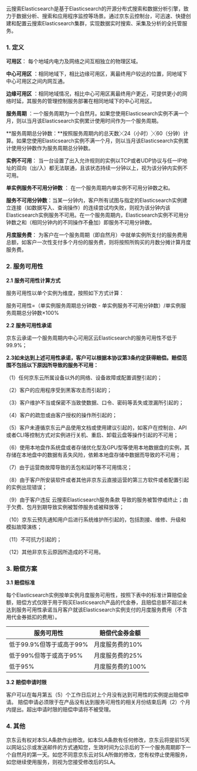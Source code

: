 云搜索Elasticsearch是基于Elasticsearch的开源分布式搜索和数据分析引擎，致力于数据分析、搜索和应用程序监控等场景。通过京东云控制台，可迅速、快捷创建和配置云搜索Elasticsearch集群，实现数据实时搜索、采集及分析的全托管服务。

### 1. 定义

**可用区**： 每个地域内电力及网络之间互相独立的物理区域。

**中心可用区** ：相同地域下，相比边缘可用区，离最终用户较远的位置，同地域下中心可用区之间内网互通。

**边缘可用区** ：相同地域情况，相比中心可用区离最终用户更近，可提供更小的网络时延，其服务的管理控制服务部署在相同地域下的中心可用区。

**服务周期** ：一个服务周期为一个自然月。如果您使用Elasticsearch实例不满一个月，则以当月该Elasticsearch实例累计使用时间作为一个服务周期。

**服务周期总分钟数：**按照服务周期内的总天数╳24（小时）╳60（分钟）计算。如果您使用Elasticsearch实例不满一个月，则以当月该Elasticsearch实例累计使用分钟数作为服务周期总分钟数。

**实例不可用**： 当一台设置了出入允许规则的实例以TCP或者UDP协议与任一IP地址的双向（出/入）都无法联通，且该状态持续一分钟以上，视为该分钟内实例不可用。

**单实例服务不可用分钟数** ： 在一个服务周期内单实例不可用分钟数之和。

**服务不可用分钟数**：当某一分钟内，客户所有试图与指定的Elasticsearch实例建立连接（如数据写入、查询操作）的连续尝试均失败，则视为该分钟内该Elasticsearch实例服务不可用。在一个服务周期内，Elasticsearch实例不可用分钟数之和（相同分钟内的不同操作不叠加）即服务不可用分钟数。

**月度服务费**： 为客户在一个服务周期（即自然月）中就单实例所支付的服务费用总额，如客户一次性支付多个月份的服务费，则将按照所购买的月数分摊计算月度服务费。 

### 2. 服务可用性

**2.1** **服务可用性计算方式**

服务可用性以单个实例为维度，按照如下方式计算：

服务可用性=（单实例服务周期总分钟数 - 单实例服务不可用分钟数）/单实例服务周期总分钟数×100% 

**2.2** **服务可用性承诺**

京东云承诺一个服务周期内中心可用区云Elasticsearch的服务可用性不低于99.9%； 

**2.3如未达到上述可用性承诺，客户可以根据本协议第3条约定获得赔偿。赔偿范围不包括以下原因所导致的服务不可用：**

（1）任何京东云所属设备以外的网络、设备故障或配置调整引起的；

（2）客户的应用程序受到黑客攻击而引起的；

（3）客户维护不当或保密不当致使数据、口令、密码等丢失或泄漏所引起的；

（4）客户的疏忽或由客户授权的操作所引起的；

（5）客户未遵循京东云产品使用文档或使用建议引起的，如客户在控制台、API或者CLI等控制方式对实例进行关机、重启、卸载云盘等操作引起的不可用；

（6）使用本地盘作系统盘或者存储优化型及GPU型等使用本地数据盘的实例，其存储在本地盘中的数据有丢失风险，依赖本地盘存储中数据而导致的不可用；

（7）由于运营商故障导致的丢包和延时等不可用情况；

（8）由于客户所安装软件或者其他非京东云直接运营的第三方软件或者配置引起的实例出现错误；

（9）由于客户违反 云搜索Elasticsearch服务条款 导致的服务被暂停或终止；由于欠费、包月到期导致实例被暂停服务或被释放等；

（10）京东云预先通知用户后进行系统维护所引起的，包括割接、维修、升级和模拟故障演练；

（11）不可抗力引起的；

（12）其他非京东云原因所造成的不可用。 

### 3. 赔偿方案

**3.1** **赔偿标准**

每个Elasticsearch实例按单实例月度服务可用性，按照下表中的标准计算赔偿金额，赔偿方式仅限于用于购买Elasticsearch产品的代金券，且赔偿总额不超过未达到服务可用性承诺当月客户就该Elasticsearch实例支付的月度服务费用（不含用代金券抵扣的费用）。   

| **服务可用性**           | **赔偿代金券金额** |
| ------------------------ | ------------------ |
| 低于99.9%但等于或高于99% | 月度服务费的10%    |
| 低于99%但等于或高于95%   | 月度服务费的25%    |
| 低于95%                  | 月度服务费的100%   |

 **3.2** **赔偿申请时限**

客户可以在每月第五（5）个工作日后对上个月没有达到可用性的实例提出赔偿申请。 赔偿申请必须限于在产品没有达到服务可用性的相关月份结束后两（2）个月内提出。超出申请时限的赔偿申请将不被受理。

### 4. 其他

京东云有权对本SLA条款作出修改。如本SLA条款有任何修改，京东云将提前15天以网站公示或发送邮件的方式通知您，生效时间为公示后的下一个服务周期即下一个自然月的第一天。如您不同意京东云对SLA所做的修改，您有权停止使用服务，如您继续使用服务，则视为您接受修改后的SLA。

 

 

